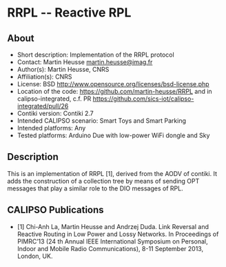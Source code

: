 # RRPL -- Reactive RPL

## About

* Short description: Implementation of the RRPL protocol
* Contact: Martin Heusse <martin.heusse@imag.fr>
* Author(s): Martin Heusse, CNRS
* Affiliation(s): CNRS
* License: BSD http://www.opensource.org/licenses/bsd-license.php
* Location of the code: https://github.com/martin-heusse/RRPL and in calipso-integrated, c.f. PR https://github.com/sics-iot/calipso-integrated/pull/26
* Contiki version: Contiki 2.7
* Intended CALIPSO scenario: Smart Toys and Smart Parking
* Intended platforms: Any
* Tested platforms: Arduino Due with low-power WiFi dongle and Sky

## Description

This is an implementation of RRPL [1], derived from the AODV of contiki.
It adds the construction of a collection tree by means of sending OPT messages that play a similar role to the DIO messages of RPL. 

## CALIPSO Publications

* [1] Chi-Anh La, Martin Heusse and Andrzej Duda. Link Reversal and Reactive Routing in Low Power and Lossy Networks. In Proceedings of PIMRC’13 (24 th Annual IEEE International Symposium on Personal, Indoor and Mobile Radio Communications), 8-11 September 2013, London, UK.
